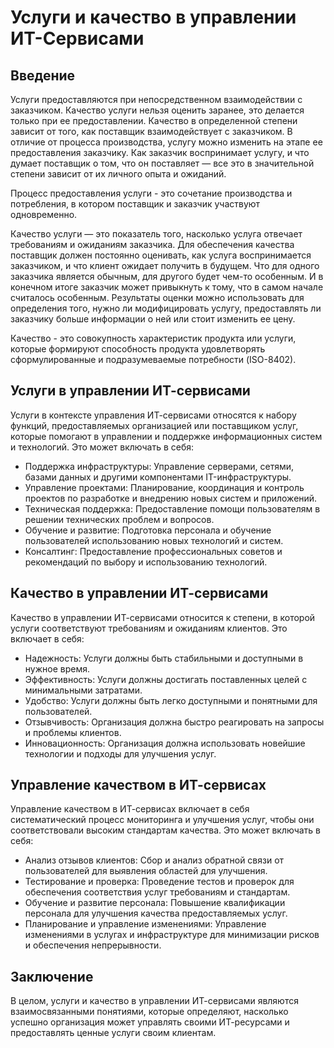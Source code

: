 # Услуги и качество в управлении ИТ-Сервисами

## Введение

Услуги предоставляются при непосредственном взаимодействии с заказчиком. Качество услуги нельзя оценить заранее, это делается только при ее предоставлении. Качество в определенной степени зависит от того, как поставщик взаимодействует с заказчиком. В отличие от процесса производства, услугу можно изменить на этапе ее предоставления заказчику. Как заказчик воспринимает услугу, и что думает поставщик о том, что он поставляет — все это в значительной степени зависит от их личного опыта и ожиданий.

Процесс предоставления услуги - это сочетание производства и потребления, в котором поставщик и заказчик участвуют одновременно.

Качество услуги — это показатель того, насколько услуга отвечает требованиям и ожиданиям заказчика. Для обеспечения качества поставщик должен постоянно оценивать, как услуга воспринимается заказчиком, и что клиент ожидает получить в будущем. Что для одного заказчика является обычным, для другого будет чем-то особенным. И в конечном итоге заказчик может привыкнуть к тому, что в самом начале считалось особенным. Результаты оценки можно использовать для определения того, нужно ли модифицировать услугу, предоставлять ли заказчику больше информации о ней или стоит изменить ее цену.

Качество - это совокупность характеристик продукта или услуги, которые формируют способность продукта удовлетворять сформулированные и подразумеваемые потребности (ISО-8402).

## Услуги в управлении ИТ-сервисами

Услуги в контексте управления ИТ-сервисами относятся к набору функций, предоставляемых организацией или поставщиком услуг, которые помогают в управлении и поддержке информационных систем и технологий. Это может включать в себя:

- Поддержка инфраструктуры: Управление серверами, сетями, базами данных и другими компонентами IT-инфраструктуры.
- Управление проектами: Планирование, координация и контроль проектов по разработке и внедрению новых систем и приложений.
- Техническая поддержка: Предоставление помощи пользователям в решении технических проблем и вопросов.
- Обучение и развитие: Подготовка персонала и обучение пользователей использованию новых технологий и систем.
- Консалтинг: Предоставление профессиональных советов и рекомендаций по выбору и использованию технологий.

## Качество в управлении ИТ-сервисами

Качество в управлении ИТ-сервисами относится к степени, в которой услуги соответствуют требованиям и ожиданиям клиентов. Это включает в себя:

- Надежность: Услуги должны быть стабильными и доступными в нужное время.
- Эффективность: Услуги должны достигать поставленных целей с минимальными затратами.
- Удобство: Услуги должны быть легко доступными и понятными для пользователей.
- Отзывчивость: Организация должна быстро реагировать на запросы и проблемы клиентов.
- Инновационность: Организация должна использовать новейшие технологии и подходы для улучшения услуг.

## Управление качеством в ИТ-сервисах

Управление качеством в ИТ-сервисах включает в себя систематический процесс мониторинга и улучшения услуг, чтобы они соответствовали высоким стандартам качества. Это может включать в себя:

- Анализ отзывов клиентов: Сбор и анализ обратной связи от пользователей для выявления областей для улучшения.
- Тестирование и проверка: Проведение тестов и проверок для обеспечения соответствия услуг требованиям и стандартам.
- Обучение и развитие персонала: Повышение квалификации персонала для улучшения качества предоставляемых услуг.
- Планирование и управление изменениями: Управление изменениями в услугах и инфраструктуре для минимизации рисков и обеспечения непрерывности.

## Заключение

В целом, услуги и качество в управлении ИТ-сервисами являются взаимосвязанными понятиями, которые определяют, насколько успешно организация может управлять своими ИТ-ресурсами и предоставлять ценные услуги своим клиентам.
